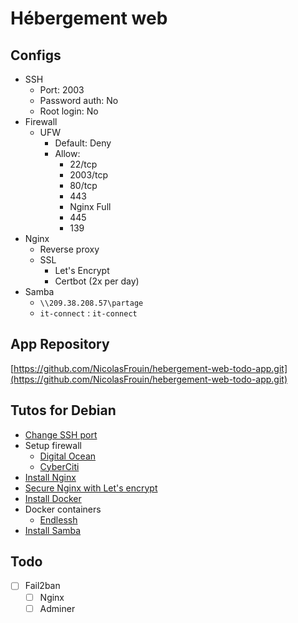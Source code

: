 # Hébergement web

## Configs

- SSH
  - Port: 2003
  - Password auth: No
  - Root login: No
- Firewall
  - UFW
    - Default: Deny
    - Allow:
      - 22/tcp
      - 2003/tcp
      - 80/tcp
      - 443
      - Nginx Full
      - 445
      - 139
- Nginx
  - Reverse proxy
  - SSL
    - Let's Encrypt
    - Certbot (2x per day)
- Samba
  - `\\209.38.208.57\partage`
  - `it-connect` : `it-connect`

## App Repository

[https://github.com/NicolasFrouin/hebergement-web-todo-app.git](https://github.com/NicolasFrouin/hebergement-web-todo-app.git)

## Tutos for Debian

- [Change SSH port](https://www.cyberciti.biz/faq/howto-change-ssh-port-on-linux-or-unix-server/)
- Setup firewall
  - [Digital Ocean](https://www.digitalocean.com/community/tutorials/how-to-set-up-a-firewall-with-ufw-on-debian)
  - [CyberCiti](https://www.cyberciti.biz/faq/set-up-a-firewall-with-ufw-on-debian-12-linux/)
- [Install Nginx](https://www.digitalocean.com/community/tutorials/how-to-install-nginx-on-debian-10)
- [Secure Nginx with Let's encrypt](https://www.digitalocean.com/community/tutorials/how-to-secure-nginx-with-let-s-encrypt-on-debian-11)
- [Install Docker](https://docs.docker.com/engine/install/debian/)
- Docker containers
  - [Endlessh](https://github.com/linuxserver/docker-endlessh)
- [Install Samba](https://www.it-connect.fr/serveur-de-fichiers-debian-installer-et-configurer-samba-4/)

## Todo

- [ ] Fail2ban
  - [ ] Nginx
  - [ ] Adminer
